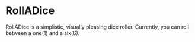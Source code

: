 # RollADice
RollADice is a simplistic, visually pleasing dice roller. Currently, you can roll between a one(1) and a six(6).
